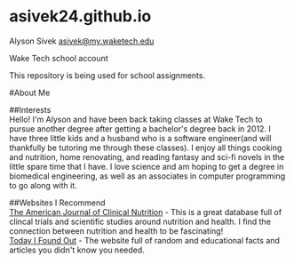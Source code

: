 # asivek24.github.io 
Alyson Sivek asivek@my.waketech.edu

Wake Tech school account

This repository is being used for school assignments.

#About Me

##Interests  
Hello! I'm Alyson and have been back taking classes at Wake Tech to pursue another degree after getting a bachelor's degree back in 2012. I have three little kids and a husband who is a software engineer(and will thankfully be tutoring me through these classes). I enjoy all things cooking and nutrition, home renovating, and reading fantasy and sci-fi novels in the little spare time that I have. I love science and am hoping to get a degree in biomedical engineering, as well as an associates in computer programming to go along with it.  

##Websites I Recommend  
[The American Journal of Clinical Nutrition](https://ajcn.nutrition.org/) - This is a great database full of clincal trials and scientific studies around nutrition and health. I find the connection between nutrition and health to be fascinating!  
[Today I Found Out](https://www.todayifoundout.com/) - The website full of random and educational facts and articles you didn't know you needed.  







